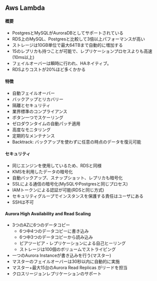
## Aws Lambda

#### 概要

- PostgresとMySQLがAuroraDBとしてサポートされている
- RDS上のMySQL、Postgresと比較して3倍以上パフォーマンスが高い
- ストレージは10GB単位で最大64TBまで自動的に増加する
- 15のレプリカも持つことが可能で、レプリケーションプロセスよりも高速(10ms以上)
- フェイルオーバーは瞬時に行われ、HAネイティブ。
- RDSよりコストが20%ほど多くかかる

#### 特徴

- 自動フェイルオーバー
- バックアップとリカバリー
- 隔離とセキュリティ
- 業界標準のコンプライアンス
- ボタン一つでスケーリング
- ゼロダウンタイムの自動パッチ適用
- 高度なモニタリング
- 定期的なメンテナンス
- Backtrack: バックアップを使わずに任意の時点のデータを復元可能

#### セキュリティ

- 同じエンジンを使用しているため、RDSと同様
- KMSを利用したデータの暗号化
- 自動バックアップ、スナップショット、レプリカも暗号化
- SSLによる通信の暗号化(MySQLやPostgresと同じプロセス)
- IAMトークンによる認証が可能(RDSと同じ方式)
- セキュリティグループでインスタンスを保護する責任はユーザにある
- SSHは不可

#### Aurora High Availability and Read Scaling

- 3つのAZに6つのデータコピー
  - 6つ中4つのデータコピーに書き込み
  - 6つ中3つのデータコピーから読み込み
  - ピアツーピア・レプリケーションによる自己ヒーリング
  - ストレージは100個のボリュームでストライピング
- 一つのAurora Instanceが書き込みを行う(マスター)
- マスターのフェイルオーバーは30秒以内に自動的に実施
- マスター+最大15台のAurora Read Replicas がリードを担当
- クロスリージョンレプリケーションのサポート
